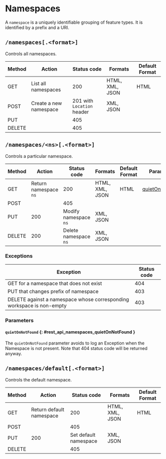 # Namespaces

A `namespace` is a uniquely identifiable grouping of feature types. It is identified by a prefix and a URI.

## `/namespaces[.<format>]`

Controls all namespaces.

| Method | Action                 | Status code                | Formats         | Default Format |
|--------|------------------------|----------------------------|-----------------|----------------|
| GET    | List all namespaces    | 200                        | HTML, XML, JSON | HTML           |
| POST   | Create a new namespace | 201 with `Location` header | XML, JSON       |                |
| PUT    |                        | 405                        |                 |                |
| DELETE |                        | 405                        |                 |                |

## `/namespaces/<ns>[.<format>]`

Controls a particular namespace.

| Method | Action                | Status code           | Formats         | Default Format | Parameters                                                            |
|--------|-----------------------|-----------------------|-----------------|----------------|-----------------------------------------------------------------------|
| GET    | Return namespace `ns` | 200                   | HTML, XML, JSON | HTML           | [quietOnNotFound](namespaces.md#rest_api_namespaces_quietOnNotFound) |
| POST   |                       | 405                   |                 |                |                                                                       |
| PUT    | 200                   | Modify namespace `ns` | XML, JSON       |                |                                                                       |
| DELETE | 200                   | Delete namespace `ns` | XML, JSON       |                |                                                                       |

### Exceptions

| Exception                                                             | Status code |
|-----------------------------------------------------------------------|-------------|
| GET for a namespace that does not exist                               | 404         |
| PUT that changes prefix of namespace                                  | 403         |
| DELETE against a namespace whose corresponding workspace is non-empty | 403         |

### Parameters

#### `quietOnNotFound` {: #rest_api_namespaces_quietOnNotFound }

The `quietOnNotFound` parameter avoids to log an Exception when the Namespace is not present. Note that 404 status code will be returned anyway.

## `/namespaces/default[.<format>]`

Controls the default namespace.

| Method | Action                   | Status code           | Formats         | Default Format |
|--------|--------------------------|-----------------------|-----------------|----------------|
| GET    | Return default namespace | 200                   | HTML, XML, JSON | HTML           |
| POST   |                          | 405                   |                 |                |
| PUT    | 200                      | Set default namespace | XML, JSON       |                |
| DELETE |                          | 405                   |                 |                |
